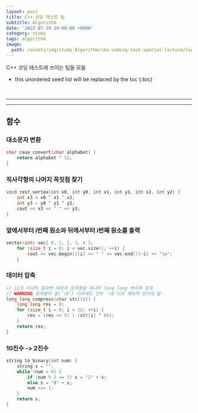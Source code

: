 ```yaml
---
layout: post
title: C++ 코딩 테스트 팁
subtitle: Algorithm
date: '2022-07-19 19:00:00 +0900'
category: study
tags: algorithm
image:
  path: /assets/img/study_Algorithm/sku-coding-test-special-lecture/logo.png
---
```


C++ 코딩 테스트에 쓰이는 팁들 모음

<!--more-->

* this unordered seed list will be replaced by the toc
{:toc}

<br>
<hr/>
<hr/>

## 함수

### 대소문자 변환
```cpp
char case_convert(char alphabet) {
	return alphabet ^ 32;
}
```

### 직사각형의 나머지 꼭짓점 찾기

```cpp
void rest_vertex(int x0, int y0, int x1, int y1, int x2, int y2) {
	int x3 = x0 ^ x1 ^ x2;
	int y3 = y0 ^ y1 ^ y2;
	cout << x3 << " " << y3;
}
```

### 앞에서부터 i번째 원소와 뒤에서부터 i번째 원소를 출력

```cpp
vector<int> vec{ 0, 1, 2, 3, 4 };
	for (size_t i = 0; i < vec.size(); ++i) {
		cout << vec.begin()[i] << " " << vec.end()[~i] << "\n";
	}
```

### 데이터 압축

```cpp
// 12자 이내의 알파벳 대문자 문자열을 하나의 long long 변수에 압축
// WARNING 문자열의 끝(‘\0’) 이후에도 전부 ‘\0’으로 채워져 있어야 함
long long compress(char str[13]) {
	long long res = 0;
	for (size_t i = 0; i < 12; ++i) {
		res = (res << 5) | (str[i] ^ 64);
	}
	return res;
}
```

### 10진수 -> 2진수

```cpp
string to_binary(int num) {
	string s = "";
	while (num > 0) {
		if (num % 2 == 1) s = "1" + s;
		else s = "0" + s;
		num >>= 1;
	}
	return s;
}
```